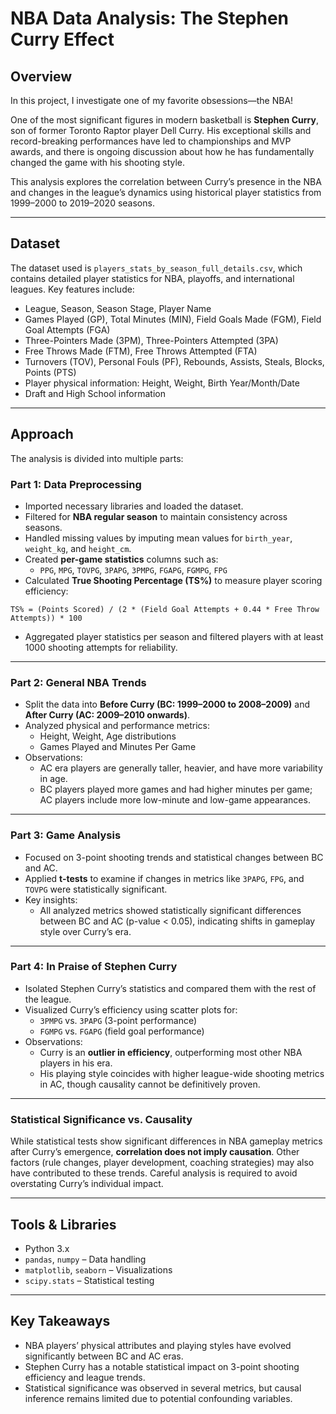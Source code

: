 # NBA Data Analysis: The Stephen Curry Effect

## Overview
In this project, I investigate one of my favorite obsessions—the NBA!  

One of the most significant figures in modern basketball is **Stephen Curry**, son of former Toronto Raptor player Dell Curry. His exceptional skills and record-breaking performances have led to championships and MVP awards, and there is ongoing discussion about how he has fundamentally changed the game with his shooting style.  

This analysis explores the correlation between Curry’s presence in the NBA and changes in the league’s dynamics using historical player statistics from 1999–2000 to 2019–2020 seasons.

---

## Dataset
The dataset used is `players_stats_by_season_full_details.csv`, which contains detailed player statistics for NBA, playoffs, and international leagues. Key features include:

- League, Season, Season Stage, Player Name  
- Games Played (GP), Total Minutes (MIN), Field Goals Made (FGM), Field Goal Attempts (FGA)  
- Three-Pointers Made (3PM), Three-Pointers Attempted (3PA)  
- Free Throws Made (FTM), Free Throws Attempted (FTA)  
- Turnovers (TOV), Personal Fouls (PF), Rebounds, Assists, Steals, Blocks, Points (PTS)  
- Player physical information: Height, Weight, Birth Year/Month/Date  
- Draft and High School information  

---

## Approach
The analysis is divided into multiple parts:

### Part 1: Data Preprocessing
- Imported necessary libraries and loaded the dataset.
- Filtered for **NBA regular season** to maintain consistency across seasons.
- Handled missing values by imputing mean values for `birth_year`, `weight_kg`, and `height_cm`.
- Created **per-game statistics** columns such as:
  - `PPG`, `MPG`, `TOVPG`, `3PAPG`, `3PMPG`, `FGAPG`, `FGMPG`, `FPG`
- Calculated **True Shooting Percentage (TS%)** to measure player scoring efficiency:

`TS% = (Points Scored) / (2 * (Field Goal Attempts + 0.44 * Free Throw Attempts)) * 100`


- Aggregated player statistics per season and filtered players with at least 1000 shooting attempts for reliability.

---

### Part 2: General NBA Trends
- Split the data into **Before Curry (BC: 1999–2000 to 2008–2009)** and **After Curry (AC: 2009–2010 onwards)**.
- Analyzed physical and performance metrics:
  - Height, Weight, Age distributions
  - Games Played and Minutes Per Game
- Observations:
  - AC era players are generally taller, heavier, and have more variability in age.
  - BC players played more games and had higher minutes per game; AC players include more low-minute and low-game appearances.

---

### Part 3: Game Analysis
- Focused on 3-point shooting trends and statistical changes between BC and AC.
- Applied **t-tests** to examine if changes in metrics like `3PAPG`, `FPG`, and `TOVPG` were statistically significant.
- Key insights:
  - All analyzed metrics showed statistically significant differences between BC and AC (p-value < 0.05), indicating shifts in gameplay style over Curry’s era.

---

### Part 4: In Praise of Stephen Curry
- Isolated Stephen Curry’s statistics and compared them with the rest of the league.
- Visualized Curry’s efficiency using scatter plots for:
  - `3PMPG` vs. `3PAPG` (3-point performance)
  - `FGMPG` vs. `FGAPG` (field goal performance)
- Observations:
  - Curry is an **outlier in efficiency**, outperforming most other NBA players in his era.
  - His playing style coincides with higher league-wide shooting metrics in AC, though causality cannot be definitively proven.

---

### Statistical Significance vs. Causality
While statistical tests show significant differences in NBA gameplay metrics after Curry’s emergence, **correlation does not imply causation**. Other factors (rule changes, player development, coaching strategies) may also have contributed to these trends. Careful analysis is required to avoid overstating Curry’s individual impact.

---

## Tools & Libraries
- Python 3.x  
- `pandas`, `numpy` – Data handling  
- `matplotlib`, `seaborn` – Visualizations  
- `scipy.stats` – Statistical testing  

---

## Key Takeaways
- NBA players’ physical attributes and playing styles have evolved significantly between BC and AC eras.  
- Stephen Curry has a notable statistical impact on 3-point shooting efficiency and league trends.  
- Statistical significance was observed in several metrics, but causal inference remains limited due to potential confounding variables.  

